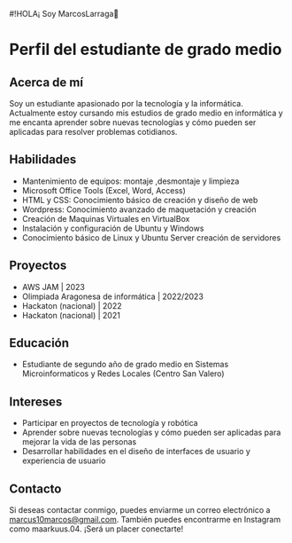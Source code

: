 #!HOLA¡ Soy MarcosLarraga👋
# Perfil del estudiante de grado medio


## Acerca de mí
Soy un estudiante apasionado por la tecnología y la informática. Actualmente estoy cursando mis estudios de grado medio en informática y me encanta aprender sobre nuevas tecnologías y cómo pueden ser aplicadas para resolver problemas cotidianos.

## Habilidades
- Mantenimiento de equipos: montaje ,desmontaje y limpieza
- Microsoft Office Tools (Excel, Word, Access)
- HTML y CSS: Conocimiento básico de creación y diseño de web
- Wordpress: Conocimiento avanzado de maquetación y creación
- Creación de Maquinas Virtuales en VirtualBox
- Instalación y configuración de Ubuntu y Windows
- Conocimiento básico de Linux y Ubuntu Server creación de servidores 

## Proyectos
- AWS JAM | 2023
- Olimpiada Aragonesa de informática | 2022/2023
- Hackaton (nacional) | 2022
- Hackaton (nacional) | 2021

## Educación
- Estudiante de segundo año de grado medio en Sistemas Microinformaticos y Redes Locales (Centro San Valero)

## Intereses
- Participar en proyectos de tecnología y robótica
- Aprender sobre nuevas tecnologías y cómo pueden ser aplicadas para mejorar la vida de las personas
- Desarrollar habilidades en el diseño de interfaces de usuario y experiencia de usuario

## Contacto
Si deseas contactar conmigo, puedes enviarme un correo electrónico a marcus10marcos@gmail.com. También puedes encontrarme en Instagram como maarkuus.04. 
¡Será un placer conectarte!
